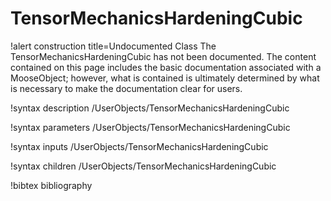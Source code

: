 <!-- MOOSE Documentation Stub: Remove this when content is added. -->

# TensorMechanicsHardeningCubic

!alert construction title=Undocumented Class
The TensorMechanicsHardeningCubic has not been documented. The content contained on this page
includes the basic documentation associated with a MooseObject; however, what is contained is
ultimately determined by what is necessary to make the documentation clear for users.

!syntax description /UserObjects/TensorMechanicsHardeningCubic

!syntax parameters /UserObjects/TensorMechanicsHardeningCubic

!syntax inputs /UserObjects/TensorMechanicsHardeningCubic

!syntax children /UserObjects/TensorMechanicsHardeningCubic

!bibtex bibliography
